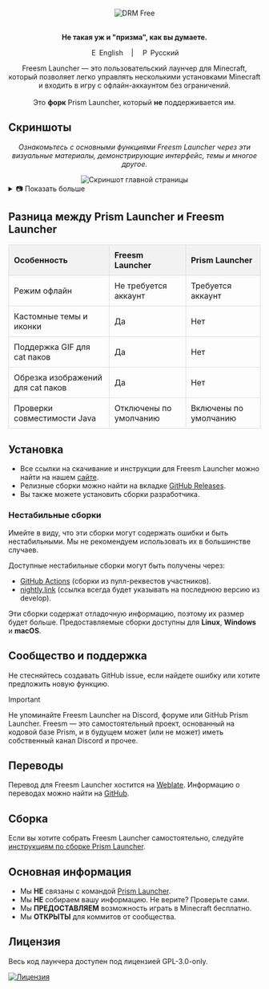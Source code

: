<div align="center">
  <br />

  <div>
    <img align="center" alt="DRM Free" src="https://img.shields.io/badge/drm-free-brightgreen?style=for-the-badge">
  </div>

  <br />

  <p>
    <strong>Не такая уж и "призма", как вы думаете.</strong><br />
    <div style="display: inline-flex; gap: 1rem;">
      <a href="#" style="text-decoration: none;">
        <img src="https://upload.wikimedia.org/wikipedia/en/a/a4/Flag_of_the_United_States.svg" alt="English" style="height: 14px;"> English
      </a>
      |
      <a href="https://github.com/FreesmTeam/FreesmLauncher/blob/develop/README_russian.md" style="text-decoration: none;">
        <img src="https://upload.wikimedia.org/wikipedia/commons/f/f3/Flag_of_Russia.svg" alt="Русский" style="height: 14px;"> Русский
      </a>
    </div>
  </p>

  <p>
    Freesm Launcher — это пользовательский лаунчер для Minecraft, который позволяет легко управлять несколькими установками Minecraft и входить в игру с офлайн-аккаунтом без ограничений.<br />
    <br />Это <b>форк</b> Prism Launcher, который <b>не</b> поддерживается им.
  </p>
</div>

<h2>Скриншоты</h2>

<p style="text-align: center; font-style: italic;">Ознакомьтесь с основными функциями Freesm Launcher через эти визуальные материалы, демонстрирующие интерфейс, темы и многое другое.</p>

<div align="center">
  <img src="screenshots/freesmlauncher_home_screenshot.png" alt="Скриншот главной страницы">
</div>

<details>
  <summary>📷 Показать больше</summary>

  <div align="center">
    <img src="screenshots/freesmlauncher_home_screenshot_opacity.png" alt="Скриншот главной страницы с активной прозрачностью">
    <img src="screenshots/freesmlauncher_home_mita.gif" alt="GIF главной страницы с catpack Mita">
    <img src="screenshots/freesmlauncher_home_maxwell.gif" alt="GIF главной страницы с catpack Maxwell">
    <img src="screenshots/freesmlauncher_settings_accounts_screenshot.png" alt="Скриншот страницы настроек аккаунтов">
    <img src="screenshots/freesmlauncher_instance_add_screenshot.png" alt="Скриншот страницы создания экземпляра">
    <img src="screenshots/freesmlauncher_instance_settings_screenshot.png" alt="Скриншот страницы настроек экземпляра">
    <img src="screenshots/freesmlauncher_settings_theme_screenshot.png" alt="Скриншот страницы настроек темы">
  </div>

</details>

<h2>Разница между Prism Launcher и Freesm Launcher</h2>

<table style="width: 100%; border-collapse: collapse; text-align: left;">
  <thead>
    <tr style="background-color: #f2f2f2;">
      <th style="padding: 10px; border: 1px solid #ddd;">Особенность</th>
      <th style="padding: 10px; border: 1px solid #ddd;">Freesm Launcher</th>
      <th style="padding: 10px; border: 1px solid #ddd;">Prism Launcher</th>
    </tr>
  </thead>
  <tbody>
    <tr>
      <td style="padding: 10px; border: 1px solid #ddd;">Режим офлайн</td>
      <td style="padding: 10px; border: 1px solid #ddd;">Не требуется аккаунт</td>
      <td style="padding: 10px; border: 1px solid #ddd;">Требуется аккаунт</td>
    </tr>
    <tr>
      <td style="padding: 10px; border: 1px solid #ddd;">Кастомные темы и иконки</td>
      <td style="padding: 10px; border: 1px solid #ddd;">Да</td>
      <td style="padding: 10px; border: 1px solid #ddd;">Нет</td>
    </tr>
    <tr>
      <td style="padding: 10px; border: 1px solid #ddd;">Поддержка GIF для cat паков</td>
      <td style="padding: 10px; border: 1px solid #ddd;">Да</td>
      <td style="padding: 10px; border: 1px solid #ddd;">Нет</td>
    </tr>
    <tr>
      <td style="padding: 10px; border: 1px solid #ddd;">Обрезка изображений для cat паков</td>
      <td style="padding: 10px; border: 1px solid #ddd;">Да</td>
      <td style="padding: 10px; border: 1px solid #ddd;">Нет</td>
    </tr>
    <tr>
      <td style="padding: 10px; border: 1px solid #ddd;">Проверки совместимости Java</td>
      <td style="padding: 10px; border: 1px solid #ddd;">Отключены по умолчанию</td>
      <td style="padding: 10px; border: 1px solid #ddd;">Включены по умолчанию</td>
    </tr>
  </tbody>
</table>

<h2>Установка</h2>

<ul>
  <li>Все ссылки на скачивание и инструкции для Freesm Launcher можно найти на нашем <a href="https://freesmlauncher.windstone.space">сайте</a>.</li>
  <li>Релизные сборки можно найти на вкладке <a href="https://github.com/FreesmTeam/FreesmLauncher/releases">GitHub Releases</a>.</li>
  <li>Вы также можете установить сборки разработчика.</li>
</ul>

<h3>Нестабильные сборки</h3>

<p>Имейте в виду, что эти сборки могут содержать ошибки и быть нестабильными. Мы не рекомендуем использовать их в большинстве случаев.</p>

<p>Доступные нестабильные сборки могут быть получены через:</p>

<ul>
  <li><a href="https://github.com/FreesmTeam/FreesmLauncher/actions">GitHub Actions</a> (сборки из пулл-реквестов участников).</li>
  <li><a href="https://nightly.link/FreesmTeam/FreesmLauncher/workflows/trigger_builds/develop">nightly.link</a> (ссылка всегда будет указывать на последнюю версию из develop).</li>
</ul>

<p>Эти сборки содержат отладочную информацию, поэтому их размер будет больше. Предоставляемые сборки доступны для <strong>Linux</strong>, <strong>Windows</strong> и <strong>macOS</strong>.</p>

<h2>Сообщество и поддержка</h2>

<p>Не стесняйтесь создавать GitHub issue, если найдете ошибку или хотите предложить новую функцию.</p>

> [!IMPORTANT]
> Не упоминайте Freesm Launcher на Discord, форуме или GitHub Prism Launcher. Freesm — это самостоятельный проект, основанный на кодовой базе Prism, и в будущем может (или не может) иметь собственный канал Discord и прочее.

<h2>Переводы</h2>

<p>Перевод для Freesm Launcher хостится на <a href="https://hosted.weblate.org/projects/freesmlauncher/freesmlauncher-launcher/">Weblate</a>. Информацию о переводах можно найти на <a href="https://github.com/FreesmTeam/Translations">GitHub</a>.</p>

<h2>Сборка</h2>

<p>Если вы хотите собрать Freesm Launcher самостоятельно, следуйте <a href="https://prismlauncher.org/wiki/development/build-instructions/">инструкциям по сборке Prism Launcher</a>.</p>

<h2>Основная информация</h2>

<ul>
  <li>Мы <strong>НЕ</strong> связаны с командой <a href="https://prismlauncher.org">Prism Launcher</a>.</li>
  <li>Мы <strong>НЕ</strong> собираем вашу информацию. Не верите? Проверьте сами.</li>
  <li>Мы <strong>ПРЕДОСТАВЛЯЕМ</strong> возможность играть в Minecraft бесплатно.</li>
  <li>Мы <strong>ОТКРЫТЫ</strong> для коммитов от сообщества.</li>
</ul>

<h2>Лицензия</h2>

<p>Весь код лаунчера доступен под лицензией GPL-3.0-only.</p>

<p>
  <a href="https://github.com/PrismLauncher/PrismLauncher/blob/develop/LICENSE">
    <img src="https://img.shields.io/github/license/PrismLauncher/PrismLauncher?label=License&logo=gnu&color=C4282D&style=for-the-badge" alt="Лицензия">
  </a>
</p>
